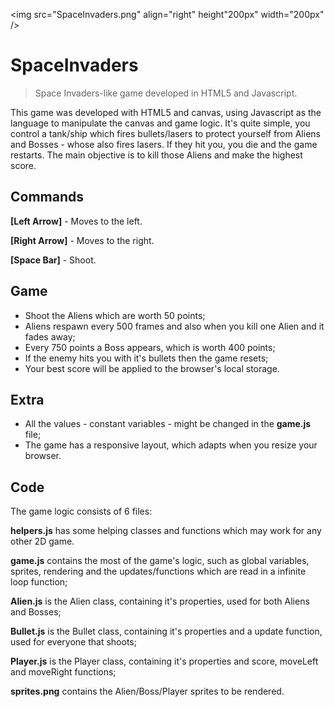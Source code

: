 <img src="SpaceInvaders.png" align="right" height"200px" width="200px" />
# SpaceInvaders
>Space Invaders-like game developed in HTML5 and Javascript.

This game was developed with HTML5 and canvas, using Javascript as the language to manipulate the canvas and game logic.
It's quite simple, you control a tank/ship which fires bullets/lasers to protect yourself from Aliens and Bosses - whose also fires lasers. If they hit you, you die and the game restarts. The main objective is to kill those Aliens and make the highest score.

## Commands
**[Left Arrow]** - Moves to the left.

**[Right Arrow]** - Moves to the right.

**[Space Bar]** - Shoot.

## Game
- Shoot the Aliens which are worth 50 points; 
- Aliens respawn every 500 frames and also when you kill one Alien and it fades away;
- Every 750 points a Boss appears, which is worth 400 points;
- If the enemy hits you with it's bullets then the game resets;
- Your best score will be applied to the browser's local storage.

## Extra
- All the values - constant variables - might be changed in the **game.js** file;
- The game has a responsive layout, which adapts when you resize your browser.

## Code
The game logic consists of 6 files:

**helpers.js** has some helping classes and functions which may work for any other 2D game.

**game.js** contains the most of the game's logic, such as global variables, sprites, rendering and the updates/functions which are read in a infinite loop function;

**Alien.js** is the Alien class, containing it's properties, used for both Aliens and Bosses;

**Bullet.js** is the Bullet class, containing it's properties and a update function, used for everyone that shoots;

**Player.js** is the Player class, containing it's properties and score, moveLeft and moveRight functions;

**sprites.png** contains the Alien/Boss/Player sprites to be rendered.

